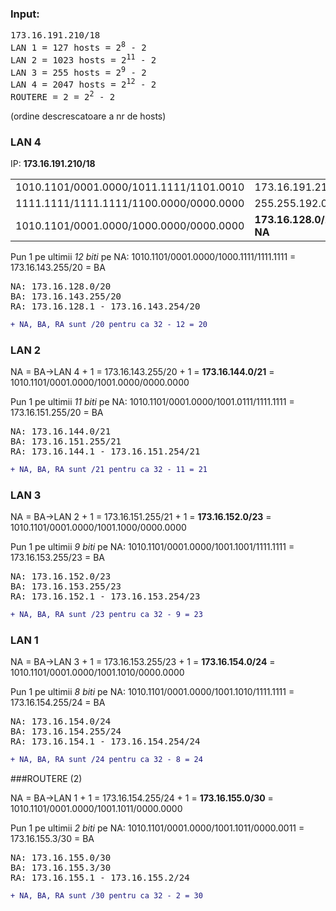 ### Input:
<pre>
173.16.191.210/18
LAN 1 = 127 hosts = 2<sup>8</sup> - 2
LAN 2 = 1023 hosts = 2<sup>11</sup> - 2
LAN 3 = 255 hosts = 2<sup>9</sup> - 2
LAN 4 = 2047 hosts = 2<sup>12</sup> - 2
ROUTERE = 2 = 2<sup>2</sup> - 2
</pre>

(ordine descrescatoare a nr de hosts)

### LAN 4

IP: <b>173.16.191.210/18</b>
<table>
<tr>
<td>1010.1101/0001.0000/1011.1111/1101.0010</td><td>173.16.191.210/18</td>
</tr>
<tr>
<td>1111.1111/1111.1111/1100.0000/0000.0000</td><td>255.255.192.0/18</td>
</tr>
<tr>
<td>1010.1101/0001.0000/1000.0000/0000.0000</td><td><b>173.16.128.0/20 = NA</b></td>
</tr>
<table>

Pun 1 pe ultimii <em>12 biti</em> pe NA: 1010.1101/0001.0000/1000.1111/1111.1111 = 173.16.143.255/20 = BA

<pre>
NA: 173.16.128.0/20
BA: 173.16.143.255/20
RA: 173.16.128.1 - 173.16.143.254/20
</pre>

```diff
+ NA, BA, RA sunt /20 pentru ca 32 - 12 = 20
```

### LAN 2

NA = BA->LAN 4 + 1 = 173.16.143.255/20 + 1 = <b>173.16.144.0/21</b> = 1010.1101/0001.0000/1001.0000/0000.0000

Pun 1 pe ultimii <em>11 biti</em> pe NA: 1010.1101/0001.0000/1001.0111/1111.1111 = 173.16.151.255/20 = BA

<pre>
NA: 173.16.144.0/21
BA: 173.16.151.255/21
RA: 173.16.144.1 - 173.16.151.254/21
</pre>

```diff
+ NA, BA, RA sunt /21 pentru ca 32 - 11 = 21
```

### LAN 3

NA = BA->LAN 2 + 1 = 173.16.151.255/21 + 1 = <b>173.16.152.0/23</b> = 1010.1101/0001.0000/1001.1000/0000.0000

Pun 1 pe ultimii <em>9 biti</em> pe NA: 1010.1101/0001.0000/1001.1001/1111.1111 = 173.16.153.255/23 = BA

<pre>
NA: 173.16.152.0/23
BA: 173.16.153.255/23
RA: 173.16.152.1 - 173.16.153.254/23
</pre>

```diff
+ NA, BA, RA sunt /23 pentru ca 32 - 9 = 23
```

### LAN 1

NA = BA->LAN 3 + 1 = 173.16.153.255/23 + 1 = <b>173.16.154.0/24</b> = 1010.1101/0001.0000/1001.1010/0000.0000

Pun 1 pe ultimii <em>8 biti</em> pe NA: 1010.1101/0001.0000/1001.1010/1111.1111 = 173.16.154.255/24 = BA

<pre>
NA: 173.16.154.0/24
BA: 173.16.154.255/24
RA: 173.16.154.1 - 173.16.154.254/24
</pre>

```diff
+ NA, BA, RA sunt /24 pentru ca 32 - 8 = 24
```

###ROUTERE (2)

NA = BA->LAN 1 + 1 = 173.16.154.255/24 + 1 = <b>173.16.155.0/30</b> = 1010.1101/0001.0000/1001.1011/0000.0000

Pun 1 pe ultimii <em>2 biti</em> pe NA: 1010.1101/0001.0000/1001.1011/0000.0011 = 173.16.155.3/30 = BA

<pre>
NA: 173.16.155.0/30
BA: 173.16.155.3/30
RA: 173.16.155.1 - 173.16.155.2/24
</pre>

```diff
+ NA, BA, RA sunt /30 pentru ca 32 - 2 = 30
```
